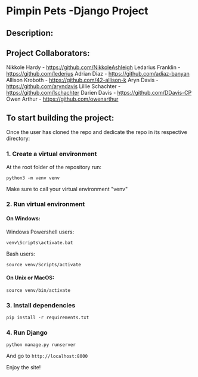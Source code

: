 # Pimpin Pets -Django Project

## Description:



## Project Collaborators:

Nikkole Hardy - https://github.com/NikkoleAshleigh
Ledarius Franklin - https://github.com/lederius
Adrian Diaz - https://github.com/adiaz-banyan
Allison Kroboth - https://github.com/42-allison-k
Aryn Davis - https://github.com/aryndavis
Lillie Schachter - https://github.com/lschachter
Darien Davis - https://github.com/DDavis-CP
Owen Arthur - https://github.com/owenarthur

## To start building the project:

Once the user has cloned the repo and dedicate the repo in its respective directory:

### 1. Create a virtual environment

At the root folder of the repository run:
```
python3 -m venv venv
```
Make sure to call your virtual environment "venv"

### 2. Run virtual environment
#### On Windows:
Windows Powershell users:
```
venv\Scripts\activate.bat
```
Bash users:
```
source venv/Scripts/activate
```
#### On Unix or MacOS:
```
source venv/bin/activate
```
### 3. Install dependencies
```
pip install -r requirements.txt
```
### 4. Run Django
```
python manage.py runserver
```
And go to `http://localhost:8000`

Enjoy the site!


<!-- ---------SCREENSHOTS! -->